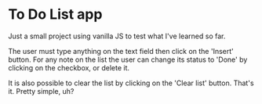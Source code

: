 # To Do List app
Just a small project using vanilla JS to test what I've learned so far.

The user must type anything on the text field then click on the 'Insert' button.
For any note on the list the user can change its status to 'Done' by clicking on the checkbox, or delete it.

It is also possible to clear the list by clicking on the 'Clear list' button.
That's it. Pretty simple, uh?

